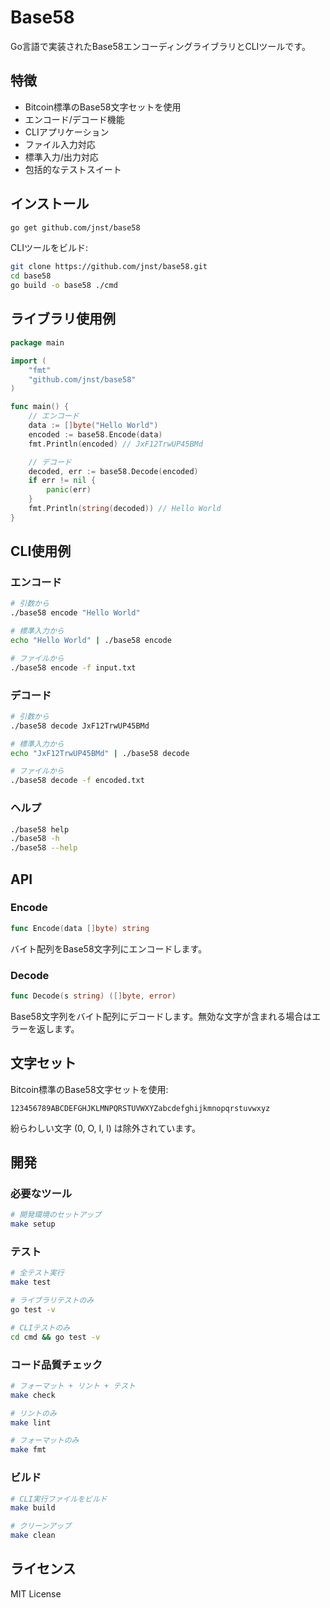 # Base58

Go言語で実装されたBase58エンコーディングライブラリとCLIツールです。

## 特徴

- Bitcoin標準のBase58文字セットを使用
- エンコード/デコード機能
- CLIアプリケーション
- ファイル入力対応
- 標準入力/出力対応
- 包括的なテストスイート

## インストール

```bash
go get github.com/jnst/base58
```

CLIツールをビルド:

```bash
git clone https://github.com/jnst/base58.git
cd base58
go build -o base58 ./cmd
```

## ライブラリ使用例

```go
package main

import (
    "fmt"
    "github.com/jnst/base58"
)

func main() {
    // エンコード
    data := []byte("Hello World")
    encoded := base58.Encode(data)
    fmt.Println(encoded) // JxF12TrwUP45BMd

    // デコード
    decoded, err := base58.Decode(encoded)
    if err != nil {
        panic(err)
    }
    fmt.Println(string(decoded)) // Hello World
}
```

## CLI使用例

### エンコード

```bash
# 引数から
./base58 encode "Hello World"

# 標準入力から
echo "Hello World" | ./base58 encode

# ファイルから
./base58 encode -f input.txt
```

### デコード

```bash
# 引数から
./base58 decode JxF12TrwUP45BMd

# 標準入力から
echo "JxF12TrwUP45BMd" | ./base58 decode

# ファイルから
./base58 decode -f encoded.txt
```

### ヘルプ

```bash
./base58 help
./base58 -h
./base58 --help
```

## API

### Encode

```go
func Encode(data []byte) string
```

バイト配列をBase58文字列にエンコードします。

### Decode

```go
func Decode(s string) ([]byte, error)
```

Base58文字列をバイト配列にデコードします。無効な文字が含まれる場合はエラーを返します。

## 文字セット

Bitcoin標準のBase58文字セットを使用:
```
123456789ABCDEFGHJKLMNPQRSTUVWXYZabcdefghijkmnopqrstuvwxyz
```

紛らわしい文字 (0, O, I, l) は除外されています。

## 開発

### 必要なツール

```bash
# 開発環境のセットアップ
make setup
```

### テスト

```bash
# 全テスト実行
make test

# ライブラリテストのみ
go test -v

# CLIテストのみ
cd cmd && go test -v
```

### コード品質チェック

```bash
# フォーマット + リント + テスト
make check

# リントのみ
make lint

# フォーマットのみ
make fmt
```

### ビルド

```bash
# CLI実行ファイルをビルド
make build

# クリーンアップ
make clean
```

## ライセンス

MIT License
